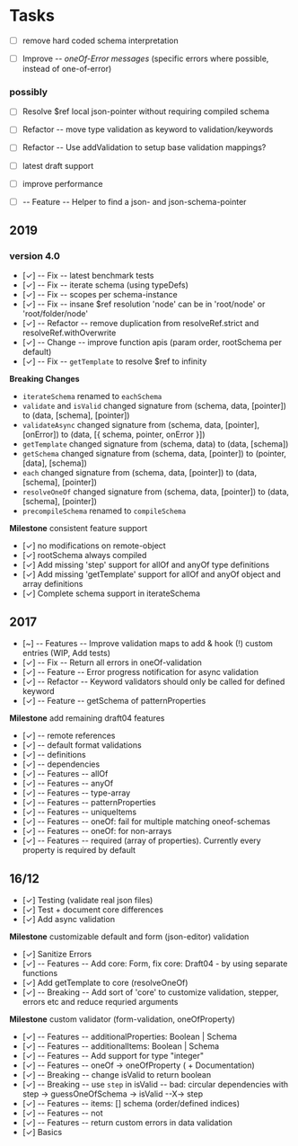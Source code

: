# Tasks

- [ ] remove hard coded schema interpretation
- [ ] Improve -- _oneOf-Error messages_ (specific errors where possible, instead of one-of-error)


### possibly

- [ ] Resolve $ref local json-pointer without requiring compiled schema
- [ ] Refactor -- move type validation as keyword to validation/keywords
- [ ] Refactor -- Use addValidation to setup base validation mappings?
- [ ] latest draft support
- [ ] improve performance
- [ ] -- Feature -- Helper to find a json- and json-schema-pointer


## 2019

### version 4.0

- [✓] -- Fix -- latest benchmark tests
- [✓] -- Fix -- iterate schema (using typeDefs)
- [✓] -- Fix -- scopes per schema-instance
- [✓] -- Fix -- insane $ref resolution 'node' can be in 'root/node' or 'root/folder/node'
- [✓] -- Refactor -- remove duplication from resolveRef.strict and resolveRef.withOverwrite
- [✓] -- Change -- improve function apis (param order, rootSchema per default)
- [✓] -- Fix -- `getTemplate` to resolve $ref to infinity

**Breaking Changes**

- `iterateSchema` renamed to `eachSchema`
- `validate` and `isValid` changed signature from (schema, data, [pointer]) to (data, [schema], [pointer])
- `validateAsync` changed signature from (schema, data, [pointer], [onError]) to (data, [{ schema, pointer, onError }])
- `getTemplate` changed signature from (schema, data) to (data, [schema])
- `getSchema` changed signature from (schema, data, [pointer]) to (pointer, [data], [schema])
- `each` changed signature from (schema, data, [pointer]) to (data, [schema], [pointer])
- `resolveOneOf` changed signature from (schema, data, [pointer]) to (data, [schema], [pointer])
- `precompileSchema` renamed to `compileSchema`

**Milestone** consistent feature support

- [✓] no modifications on remote-object
- [✓] rootSchema always compiled
- [✓] Add missing 'step' support for allOf and anyOf type definitions
- [✓] Add missing 'getTemplate' support for allOf and anyOf object and array definitions
- [✓] Complete schema support in iterateSchema


## 2017

- [~] -- Features -- Improve validation maps to add & hook (!) custom entries (WIP, Add tests)
- [✓] -- Fix -- Return all errors in oneOf-validation
- [✓] -- Feature -- Error progress notification for async validation
- [✓] -- Refactor -- Keyword validators should only be called for defined keyword
- [✓] -- Feature -- getSchema of patternProperties

**Milestone** add remaining draft04 features
- [✓] -- remote references
- [✓] -- default format validations
- [✓] -- definitions
- [✓] -- dependencies
- [✓] -- Features -- allOf
- [✓] -- Features -- anyOf
- [✓] -- Features -- type-array
- [✓] -- Features -- patternProperties
- [✓] -- Features -- uniqueItems
- [✓] -- Features -- oneOf: fail for multiple matching oneof-schemas
- [✓] -- Features -- oneOf: for non-arrays
- [✓] -- Features -- required (array of properties). Currently every property is required by default


## 16/12

- [✓] Testing (validate real json files)
- [✓] Test + document core differences
- [✓] Add async validation

**Milestone** customizable default and form (json-editor) validation
- [✓] Sanitize Errors 
- [✓] -- Features -- Add core: Form, fix core: Draft04 - by using separate functions
- [✓] Add getTemplate to core (resolveOneOf)
- [✓] -- Breaking -- Add sort of 'core' to customize validation, stepper, errors etc and reduce requried arguments

**Milestone** custom validator (form-validation, oneOfProperty)
- [✓] -- Features -- additionalProperties: Boolean | Schema
- [✓] -- Features -- additionalItems: Boolean | Schema
- [✓] -- Features -- Add support for type "integer"
- [✓] -- Features -- oneOf -> oneOfProperty ( + Documentation)
- [✓] -- Breaking -- change isValid to return boolean
- [✓] -- Breaking -- use `step` in isValid -- bad: circular dependencies with step -> guessOneOfSchema -> isValid --X-> step
- [✓] -- Features -- items: [] schema (order/defined indices)
- [✓] -- Features -- not
- [✓] -- Features -- return custom errors in data validation
- [✓] Basics
